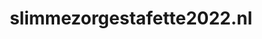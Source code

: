---
layout: post
title:  "slimmezorgestafette2022.nl"
internal_url:  "/data/slimmezorgestafette2022.nl.html"
categories: dutchgov
---